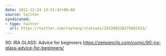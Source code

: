 ```yaml
---
date: 2012-12-24 13:51:42+00:00
source: twitter
syndicated:
- type: twitter
  url: https://twitter.com/roytang/statuses/283208330275602433/
---
```


90: IRA GLASS: Advice for beginners  https://zenpencils.com/comic/90-ira-glass-advice-for-beginners/